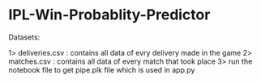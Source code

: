 # IPL-Win-Probablity-Predictor
Datasets:

1> deliveries.csv : contains all data of evry delivery made in the game
2> matches.csv : contains all data of every match that took place
3> run the notebook file to get pipe.plk file which is used in app.py 
